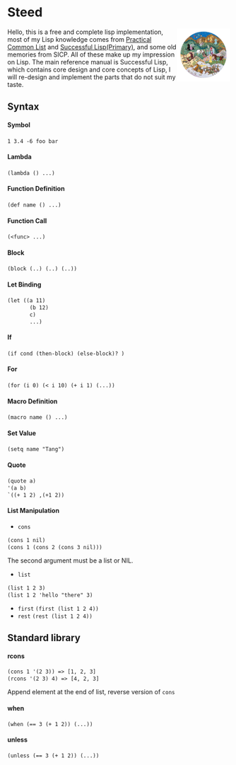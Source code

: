 # Steed
<img src="asset/logo.png?raw=true" align="right" alt="" weight="120" height="120"/>Hello, this is a free and complete lisp implementation, most of my Lisp knowledge comes from [Practical Common List](https://gigamonkeys.com/book/) and [Successful Lisp(Primary)](https://dept-info.labri.fr/~strandh/Teaching/MTP/Common/David-Lamkins/contents.html),
and some old memories from SICP. All of these make up my impression on Lisp.
The main reference manual is Successful Lisp, which contains core design and core concepts of Lisp, I will re-design and implement the parts that do not suit my taste.

## Syntax
#### **Symbol** 
`1 3.4 -6 foo bar`
#### **Lambda** 
`(lambda () ...)`
#### **Function Definition** 
`(def name () ...)`
#### **Function Call** 
`(<func> ...)`
#### **Block**
`(block (..) (..) (..))`
#### **Let Binding** 
```
(let ((a 11)
       (b 12) 
       c) 
       ...)
```
#### **If** 
`(if cond (then-block) (else-block)? )`
#### **For** 
`(for (i 0) (< i 10) (+ i 1) (...))`
#### **Macro Definition** 
`(macro name () ...)`
#### **Set Value** 
`(setq name "Tang")`
#### **Quote**
```
(quote a)
'(a b)
`((+ 1 2) ,(+1 2))
```
#### **List Manipulation**
- `cons`
```
(cons 1 nil)
(cons 1 (cons 2 (cons 3 nil)))
```
The second argument must be a list or NIL.
- `list`
```
(list 1 2 3)
(list 1 2 'hello "there" 3)
```
- `first` `(first (list 1 2 4))`
- `rest` `(rest (list 1 2 4))`

## Standard library
#### rcons
```
(cons 1 '(2 3)) => [1, 2, 3]
(rcons '(2 3) 4) => [4, 2, 3]
```
Append element at the end of list, reverse version of `cons`

#### when
```
(when (== 3 (+ 1 2)) (...))
```
#### unless
```
(unless (== 3 (+ 1 2)) (...))
```